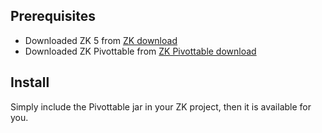 ## Prerequisites

- Downloaded ZK 5 from [ZK
  download](http://www.zkoss.org/download/zk.dsp)
- Downloaded ZK Pivottable from [ZK Pivottable
  download](http://www.zkoss.org/download/zkpivottable.dsp)

## Install

Simply include the Pivottable jar in your ZK project, then it is
available for you.

#
